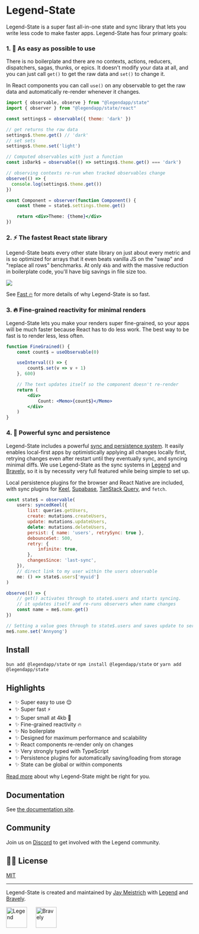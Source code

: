 # Legend-State

Legend-State is a super fast all-in-one state and sync library that lets you write less code to make faster apps. Legend-State has four primary goals:

### 1. 🦄 As easy as possible to use

There is no boilerplate and there are no contexts, actions, reducers, dispatchers, sagas, thunks, or epics. It doesn't modify your data at all, and you can just call `get()` to get the raw data and `set()` to change it.

In React components you can call `use()` on any observable to get the raw data and automatically re-render whenever it changes.

```jsx
import { observable, observe } from "@legendapp/state"
import { observer } from "@legendapp/state/react"

const settings$ = observable({ theme: 'dark' })

// get returns the raw data
settings$.theme.get() // 'dark'
// set sets
settings$.theme.set('light')

// Computed observables with just a function
const isDark$ = observable(() => settings$.theme.get() === 'dark')

// observing contexts re-run when tracked observables change
observe(() => {
  console.log(settings$.theme.get())
})

const Component = observer(function Component() {
    const theme = state$.settings.theme.get()

    return <div>Theme: {theme}</div>
})
```

### 2. ⚡️ The fastest React state library

Legend-State beats every other state library on just about every metric and is so optimized for arrays that it even beats vanilla JS on the "swap" and "replace all rows" benchmarks. At only `4kb` and with the massive reduction in boilerplate code, you'll have big savings in file size too.

<p>
    <img src="https://www.legendapp.com/img/dev/state/times.png" />
</p>

See [Fast 🔥](https://www.legendapp.com/open-source/state/fast) for more details of why Legend-State is so fast.

### 3. 🔥 Fine-grained reactivity for minimal renders

Legend-State lets you make your renders super fine-grained, so your apps will be much faster because React has to do less work. The best way to be fast is to render less, less often.

```jsx
function FineGrained() {
    const count$ = useObservable(0)

    useInterval(() => {
        count$.set(v => v + 1)
    }, 600)

    // The text updates itself so the component doesn't re-render
    return (
        <div>
            Count: <Memo>{count$}</Memo>
        </div>
    )
}
```

### 4. 💾 Powerful sync and persistence

Legend-State includes a powerful [sync and persistence system](../../usage/persist-sync). It easily enables local-first apps by optimistically applying all changes locally first, retrying changes even after restart until they eventually sync, and syncing minimal diffs. We use Legend-State as the sync systems in [Legend](https://legendapp.com) and [Bravely](https://bravely.io), so it is by necessity very full featured while being simple to set up.

Local persistence plugins for the browser and React Native are included, with sync plugins for [Keel](https://www.keel.so), [Supabase](https://www.supabase.com), [TanStack Query](https://tanstack.com/query), and `fetch`.

```js
const state$ = observable(
    users: syncedKeel({
        list: queries.getUsers,
        create: mutations.createUsers,
        update: mutations.updateUsers,
        delete: mutations.deleteUsers,
        persist: { name: 'users', retrySync: true },
        debounceSet: 500,
        retry: {
            infinite: true,
        },
        changesSince: 'last-sync',
    }),
    // direct link to my user within the users observable
    me: () => state$.users['myuid']
)

observe(() => {
    // get() activates through to state$.users and starts syncing.
    // it updates itself and re-runs observers when name changes
    const name = me$.name.get()
})

// Setting a value goes through to state$.users and saves update to server
me$.name.set('Annyong')
```

## Install

`bun add @legendapp/state` or `npm install @legendapp/state` or `yarn add @legendapp/state`

## Highlights

- ✨ Super easy to use 😌
- ✨ Super fast ⚡️
- ✨ Super small at 4kb 🐥
- ✨ Fine-grained reactivity 🔥
- ✨ No boilerplate
- ✨ Designed for maximum performance and scalability
- ✨ React components re-render only on changes
- ✨ Very strongly typed with TypeScript
- ✨ Persistence plugins for automatically saving/loading from storage
- ✨ State can be global or within components

[Read more](https://www.legendapp.com/open-source/state/why/) about why Legend-State might be right for you.

## Documentation

See [the documentation site](https://www.legendapp.com/open-source/state/).

## Community

Join us on [Discord](https://discord.gg/5CBaNtADNX) to get involved with the Legend community.

## 👩‍⚖️ License

[MIT](LICENSE)

---

Legend-State is created and maintained by [Jay Meistrich](https://github.com/jmeistrich) with [Legend](https://www.legendapp.com) and [Bravely](https://www.bravely.io).

<p>
    <a href="https://www.legendapp.com"><img src="https://www.legendapp.com/img/LogoTextOnWhite.png" height="56" alt="Legend" /></a>
    <span>&nbsp;&nbsp;&nbsp;&nbsp;</span>
    <a href="https://www.bravely.io"><img src="https://www.legendapp.com/img/bravely-logo.png" height="56" alt="Bravely" /></a>
</p>
